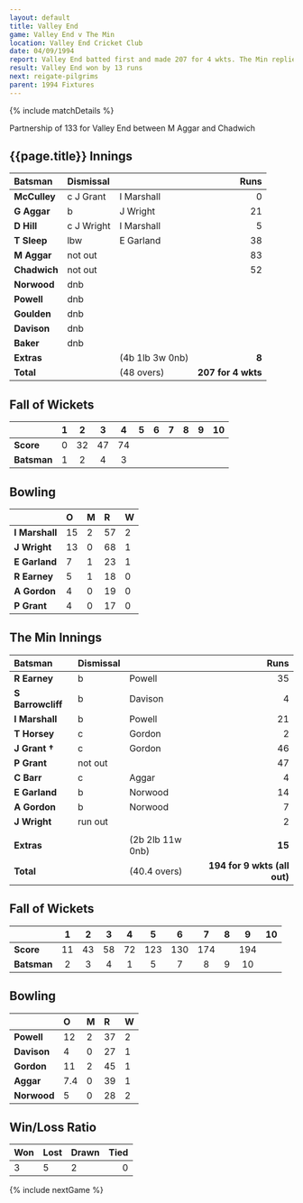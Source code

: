 ```yaml
---
layout: default
title: Valley End
game: Valley End v The Min
location: Valley End Cricket Club
date: 04/09/1994
report: Valley End batted first and made 207 for 4 wkts. The Min replied with 194 for 9 wkts (all out)
result: Valley End won by 13 runs
next: reigate-pilgrims
parent: 1994 Fixtures
---
```


{% include matchDetails %}

Partnership of 133 for Valley End between M Aggar and Chadwich 

## {{page.title}} Innings

| Batsman | Dismissal |  | Runs |
|:---|:---|---|---:|
| **McCulley** | c J Grant | I Marshall | 0 |
| **G Aggar** | b | J Wright | 21 |
| **D Hill** | c J Wright | I Marshall | 5 |
| **T Sleep** | lbw | E Garland | 38 |
| **M Aggar** | not out |  | 83 |
| **Chadwich** | not out |  | 52 |
| **Norwood** | dnb |  |  |
| **Powell** | dnb |  |  |
| **Goulden** | dnb |  |  |
| **Davison** | dnb |  |  |
| **Baker** | dnb |  |  |
| **Extras** | | (4b 1lb 3w 0nb) | **8** |
| **Total** | | (48 overs) | **207 for 4 wkts** |

## Fall of Wickets

| | 1 | 2 | 3 | 4 | 5 | 6 | 7 | 8 | 9 | 10 |
|---|:---:|:---:|:---:|:---:|:---:|:---:|:---:|:---:|:---:|:---:|
| **Score** | 0 | 32 | 47 | 74 |  |  |  |  |  |  |
| **Batsman** | 1 | 2 | 4 | 3 |  |  |  |  |  |  |

## Bowling

| | O | M | R | W |
|---|:---|:---|:---|:---|
| **I Marshall** | 15 | 2 | 57 | 2 |
| **J Wright** | 13 | 0 | 68 | 1 |
| **E Garland** | 7 | 1 | 23 | 1 |
| **R Earney** | 5 | 1 | 18 | 0 |
| **A Gordon** | 4 | 0 | 19 | 0 |
| **P Grant** | 4 | 0 | 17 | 0 |

## The Min Innings

| Batsman | Dismissal |  | Runs |
|:---|:---|---|---:|
| **R Earney** | b | Powell | 35 |
| **S Barrowcliff** | b | Davison | 4 |
| **I Marshall** | b | Powell | 21 |
| **T Horsey** | c | Gordon | 2 |
| **J Grant &#8224;** | c | Gordon | 46 |
| **P Grant** | not out |  | 47 |
| **C Barr** | c | Aggar | 4 |
| **E Garland** | b | Norwood | 14 |
| **A Gordon** | b | Norwood | 7 |
| **J Wright** | run out |  | 2 |
|  |  |  |  |
| **Extras** | | (2b 2lb 11w 0nb) | **15** |
| **Total** | | (40.4 overs) | **194 for 9 wkts (all out)** |

## Fall of Wickets

| | 1 | 2 | 3 | 4 | 5 | 6 | 7 | 8 | 9 | 10 |
|---|:---:|:---:|:---:|:---:|:---:|:---:|:---:|:---:|:---:|:---:|
| **Score** | 11 | 43 | 58 | 72 | 123 | 130 | 174 |  | 194 |  |
| **Batsman** | 2 | 3 | 4 | 1 | 5 | 7 | 8 | 9 | 10 |  |

## Bowling

| | O | M | R | W |
|---|:---|:---|:---|:---|
| **Powell** | 12 | 2 | 37 | 2 |
| **Davison** | 4 | 0 | 27 | 1 |
| **Gordon** | 11 | 2 | 45 | 1 |
| **Aggar** | 7.4 | 0 | 39 | 1 |
| **Norwood** | 5 | 0 | 28 | 2 |

## Win/Loss Ratio

| Won | Lost | Drawn | Tied |
|:---|:---|:---|---:|
| 3 | 5 | 2 | 0 |

{% include nextGame %}